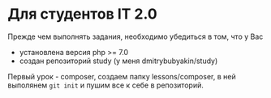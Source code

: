 # Для студентов IT 2.0

Прежде чем выполнять задания, необходимо убедиться в том, что у Вас 
 - установлена версия php >= 7.0
 - создан репозиторий study (у меня dmitrybubyakin/study)

Первый урок - composer, создаем папку lessons/composer, в ней выполянем `git init` и пушим все к себе в репозиторий.